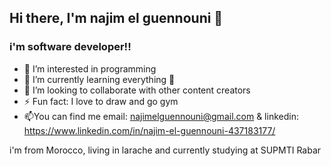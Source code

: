 ## Hi there, I'm najim el guennouni  👋

### i'm software developer!!

- 👀 I’m interested in programming 
- 🌱 I’m currently learning everything 🤣
- 👯 I’m looking to collaborate with other content creators
- ⚡ Fun fact: I love to draw and go gym
- 📫You can find me email: najimelguennouni@gmail.com & linkedin: https://www.linkedin.com/in/najim-el-guennouni-437183177/

i'm from Morocco, living in larache and currently studying at SUPMTI Rabar 

<!---
najim-el-guennouni/najim-el-guennouni is a ✨ special ✨ repository because its `README.md` (this file) appears on your GitHub profile.
You can click the Preview link to take a look at your changes.
--->

